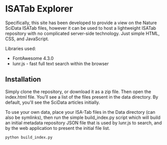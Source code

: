 ISATab Explorer
=========

Specifically, this site has been developed to provide a view on the Nature SciData ISATab files, however it can be used to host a lightweight ISATab repository with no complicated server-side technology. Just simple HTML, CSS, and JavaScript. 

Libraries used:

 * FontAwesome 4.3.0
 * lunr.js - fast full text search within the browser
 

## Installation

Simply clone the repository, or download it as a zip file. Then open the index.html file. You'll see a list of the files present in the data directory. By default, you'll see the SciData articles initially.

To use your own data, place your ISA-Tab files in the Data directory (can also be symlinks), then run the simple build_index.py script which will build an initial metadata repository JSON file that is used by lunr.js to search, and by the web application to present the initial file list.

``` python
python build_index.py
```



